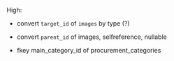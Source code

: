High:

* convert `target_id` of `images` by type (?)

* convert `parent_id` of images, selfreference, nullable

* fkey main_category_id of  procurement_categories

